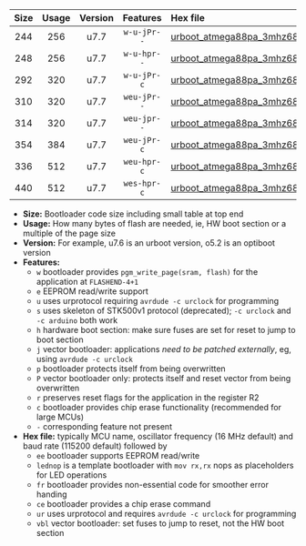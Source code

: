 |Size|Usage|Version|Features|Hex file|
|:-:|:-:|:-:|:-:|:--|
|244|256|u7.7|`w-u-jPr--`|[urboot_atmega88pa_3mhz6864_460800bps_lednop_ur_vbl.hex](https://raw.githubusercontent.com/stefanrueger/urboot.hex/main/mcus/atmega88pa/fcpu_3mhz6864/460800_bps/urboot_atmega88pa_3mhz6864_460800bps_lednop_ur_vbl.hex)|
|248|256|u7.7|`w-u-hpr--`|[urboot_atmega88pa_3mhz6864_460800bps_lednop_fr_ur.hex](https://raw.githubusercontent.com/stefanrueger/urboot.hex/main/mcus/atmega88pa/fcpu_3mhz6864/460800_bps/urboot_atmega88pa_3mhz6864_460800bps_lednop_fr_ur.hex)|
|292|320|u7.7|`w-u-jPr-c`|[urboot_atmega88pa_3mhz6864_460800bps_lednop_fr_ce_ur_vbl.hex](https://raw.githubusercontent.com/stefanrueger/urboot.hex/main/mcus/atmega88pa/fcpu_3mhz6864/460800_bps/urboot_atmega88pa_3mhz6864_460800bps_lednop_fr_ce_ur_vbl.hex)|
|310|320|u7.7|`weu-jPr--`|[urboot_atmega88pa_3mhz6864_460800bps_ee_lednop_ur_vbl.hex](https://raw.githubusercontent.com/stefanrueger/urboot.hex/main/mcus/atmega88pa/fcpu_3mhz6864/460800_bps/urboot_atmega88pa_3mhz6864_460800bps_ee_lednop_ur_vbl.hex)|
|314|320|u7.7|`weu-jpr--`|[urboot_atmega88pa_3mhz6864_460800bps_ee_lednop_fr_ur_vbl.hex](https://raw.githubusercontent.com/stefanrueger/urboot.hex/main/mcus/atmega88pa/fcpu_3mhz6864/460800_bps/urboot_atmega88pa_3mhz6864_460800bps_ee_lednop_fr_ur_vbl.hex)|
|354|384|u7.7|`weu-jPr-c`|[urboot_atmega88pa_3mhz6864_460800bps_ee_lednop_fr_ce_ur_vbl.hex](https://raw.githubusercontent.com/stefanrueger/urboot.hex/main/mcus/atmega88pa/fcpu_3mhz6864/460800_bps/urboot_atmega88pa_3mhz6864_460800bps_ee_lednop_fr_ce_ur_vbl.hex)|
|336|512|u7.7|`weu-hpr-c`|[urboot_atmega88pa_3mhz6864_460800bps_ee_lednop_fr_ce_ur.hex](https://raw.githubusercontent.com/stefanrueger/urboot.hex/main/mcus/atmega88pa/fcpu_3mhz6864/460800_bps/urboot_atmega88pa_3mhz6864_460800bps_ee_lednop_fr_ce_ur.hex)|
|440|512|u7.7|`wes-hpr-c`|[urboot_atmega88pa_3mhz6864_460800bps_ee_lednop_fr_ce.hex](https://raw.githubusercontent.com/stefanrueger/urboot.hex/main/mcus/atmega88pa/fcpu_3mhz6864/460800_bps/urboot_atmega88pa_3mhz6864_460800bps_ee_lednop_fr_ce.hex)|

- **Size:** Bootloader code size including small table at top end
- **Usage:** How many bytes of flash are needed, ie, HW boot section or a multiple of the page size
- **Version:** For example, u7.6 is an urboot version, o5.2 is an optiboot version
- **Features:**
  + `w` bootloader provides `pgm_write_page(sram, flash)` for the application at `FLASHEND-4+1`
  + `e` EEPROM read/write support
  + `u` uses urprotocol requiring `avrdude -c urclock` for programming
  + `s` uses skeleton of STK500v1 protocol (deprecated); `-c urclock` and `-c arduino` both work
  + `h` hardware boot section: make sure fuses are set for reset to jump to boot section
  + `j` vector bootloader: applications *need to be patched externally*, eg, using `avrdude -c urclock`
  + `p` bootloader protects itself from being overwritten
  + `P` vector bootloader only: protects itself and reset vector from being overwritten
  + `r` preserves reset flags for the application in the register R2
  + `c` bootloader provides chip erase functionality (recommended for large MCUs)
  + `-` corresponding feature not present
- **Hex file:** typically MCU name, oscillator frequency (16 MHz default) and baud rate (115200 default) followed by
  + `ee` bootloader supports EEPROM read/write
  + `lednop` is a template bootloader with `mov rx,rx` nops as placeholders for LED operations
  + `fr` bootloader provides non-essential code for smoother error handing
  + `ce` bootloader provides a chip erase command
  + `ur` uses urprotocol and requires `avrdude -c urclock` for programming
  + `vbl` vector bootloader: set fuses to jump to reset, not the HW boot section
